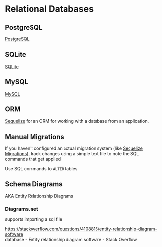 # Relational Databases

## PostgreSQL

[PostgreSQL](postgresql.md)

## SQLite

[SQLite](sqlite.md)

## MySQL

[MySQL](mysql.md)


## ORM

[Sequelize](sequelize.md) for an ORM for working with a database from an application. 

## Manual Migrations

If you haven't configured an actual migration system (like [Sequelize Migrations](sequelize.md#migrations)), track changes using a simple text file to note the SQL commands that get applied

Use SQL commands to `ALTER` tables


## Schema Diagrams

AKA Entity Relationship Diagrams

### Diagrams.net 

supports importing a sql file

https://stackoverflow.com/questions/4108816/entity-relationship-diagram-software  
database - Entity relationship diagram software - Stack Overflow  

